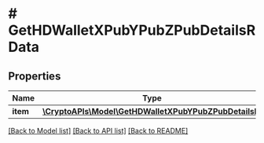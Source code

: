 # # GetHDWalletXPubYPubZPubDetailsRData

## Properties

Name | Type | Description | Notes
------------ | ------------- | ------------- | -------------
**item** | [**\CryptoAPIs\Model\GetHDWalletXPubYPubZPubDetailsRI**](GetHDWalletXPubYPubZPubDetailsRI.md) |  |

[[Back to Model list]](../../README.md#models) [[Back to API list]](../../README.md#endpoints) [[Back to README]](../../README.md)
